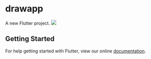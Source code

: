 # drawapp

A new Flutter project.
![](https://i.imgur.com/6u2oKBV.gif)

## Getting Started

For help getting started with Flutter, view our online
[documentation](https://flutter.io/).
